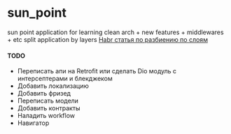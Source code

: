 # sun_point

sun point
application for learning clean arch + new features + middlewares + etc
split application by layers 
[Habr статья по разбиению по слоям](https://habr.com/ru/post/522640/)

#### TODO
  - Переписать апи на Retrofit или сделать Dio модуль с интерсептерами и блекджеком
  - Добавить локализацию
  - Добавить фризед 
  - Переписать модели
  - Добавить контракты
  - Наладить workflow
  - Навигатор 
  
